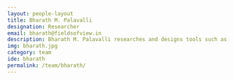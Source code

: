 ```yaml
---
layout: people-layout
title: Bharath M. Palavalli
designation: Researcher
email: bharath@fieldsofview.in
description: Bharath M. Palavalli researches and designs tools such as games and simulations to help make better public policy. For nurturing this innovative idea of designing tools and methods to allow different stakeholders to collaborate on creating relevant and usable policy, Bharath was elected to the prestigious <a href="http://bit.ly/bmpashoka">Ashoka Fellowship</a> in 2018. His current work focuses on policy design and planning in the context of developing countries.
img: bharath.jpg
category: team
ide: bharath
permalink: /team/bharath/
---
```

